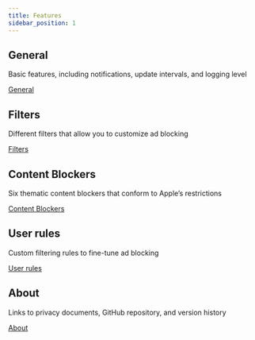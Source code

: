 ```yaml
---
title: Features
sidebar_position: 1
---
```


## General

Basic features, including notifications, update intervals, and logging level

[General](adguard-for-safari/features/general.md)

## Filters

Different filters that allow you to customize ad blocking

[Filters](/adguard-for-safari/features/filters.md)

## Content Blockers

Six thematic content blockers that conform to Apple’s restrictions

[Content Blockers](/adguard-for-safari/features/content-blockers/content-blockers.md)

## User rules

Custom filtering rules to fine-tune ad blocking

[User rules](/adguard-for-safari/features/rules.md)

## About

Links to privacy documents, GitHub repository, and version history

[About](/adguard-for-safari/features/about.md)
